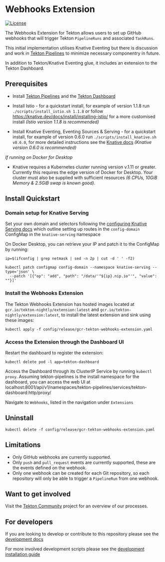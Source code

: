 # Webhooks Extension

[![License](https://img.shields.io/badge/License-Apache%202.0-blue.svg)](https://github.com/kubernetes/experimental/blob/master/LICENSE)

The Webhooks Extension for Tekton allows users to set up GitHub webhooks that will trigger Tekton `PipelineRuns` and associated `TaskRuns`.

This initial implementation utilises Knative Eventing but there is discussion and work in [Tekton Pipelines](https://github.com/tektoncd/pipeline) to minimize necessary componentry in future.

In addition to Tekton/Knative Eventing glue, it includes an extension to the Tekton Dashboard.

## Prerequisites




- Install [Tekton Pipelines](https://github.com/tektoncd/pipeline/blob/master/docs/install.md) and the [Tekton Dashboard](https://github.com/tektoncd/dashboard)

- Install Istio - for a quickstart install, for example of version 1.1.8 run `./scripts/install_istio.sh 1.1.8` _or_ follow https://knative.dev/docs/install/installing-istio/ for a more customised install _(Istio version 1.1.8 is recommended)_

- Install Knative Eventing, Eventing Sources & Serving - for a quickstart install, for example of version 0.6.0 run `./scripts/install_knative.sh v0.6.0`, for more detailed instructions see the [Knative docs](https://knative.dev/docs/install/index.html) _(Knative version 0.6.0 is recommended)_

*If running on Docker for Desktop*

- Knative requires a Kubernetes cluster running version v.1.11 or greater. Currently this requires the edge version of Docker for Desktop. Your cluster must also be supplied with sufficient resources _(6 CPUs, 10GiB Memory & 2.5GiB swap is known good)_.

## Install Quickstart

### Domain setup for Knative Serving

Set your own domain and selectors following the [configuring Knative Serving docs](https://github.com/knative/serving/blob/master/install/CONFIG.md) which outline setting up routes in the `config-domain` ConfigMap in the `knative-serving` namespace

On Docker Desktop, you can retrieve your IP and patch it to the ConfigMap by running:

`ip=$(ifconfig | grep netmask | sed -n 2p | cut -d ' ' -f2)`

```
kubectl patch configmap config-domain --namespace knative-serving --type='json' \
  --patch '[{"op": "add", "path": "/data/'"${ip}.nip.io"'", "value": ""}]'
```

### Install the Webhooks Extension 

The Tekton Webhooks Extension has hosted images located at `gcr.io/tekton-nightly/extension:latest` and `gcr.io/tekton-nightly/extension:latest`, to install the latest extension and sink using these images:

`kubectl apply -f config/release/gcr-tekton-webhooks-extension.yaml`

### Access the Extension through the Dashboard UI 

Restart the dashboard to register the extension:

`kubectl delete pod -l app=tekton-dashboard`

Access the Dashboard through its ClusterIP Service by running `kubectl proxy`. Assuming tekton-pipelines is the install namespace for the dashboard, you can access the web UI at localhost:8001/api/v1/namespaces/tekton-pipelines/services/tekton-dashboard:http/proxy/ 

Navigate to `Webhooks`, listed in the navigation under `Extensions`

## Uninstall

`kubectl delete -f config/release/gcr-tekton-webhooks-extension.yaml`

## Limitations

- Only GitHub webhooks are currently supported.
- Only `push` and `pull_request` events are currently supported, these are the events defined on the webhook.
- Only one webhook can be created for each Git repository, so each repository will only be able to trigger a `PipelineRun` from one webhook.

## Want to get involved

Visit the [Tekton Community](https://github.com/tektoncd/community) project for an overview of our processes.

## For developers

If you are looking to develop or contribute to this repository please see the [development docs](https://github.com/tektoncd/experimental/blob/master/webhooks-extension/DEVELOPMENT.md)

For more involved development scripts please see the [development installation guide](https://github.com/tektoncd/experimental/blob/master/webhooks-extension/test/README.md#scripting)
